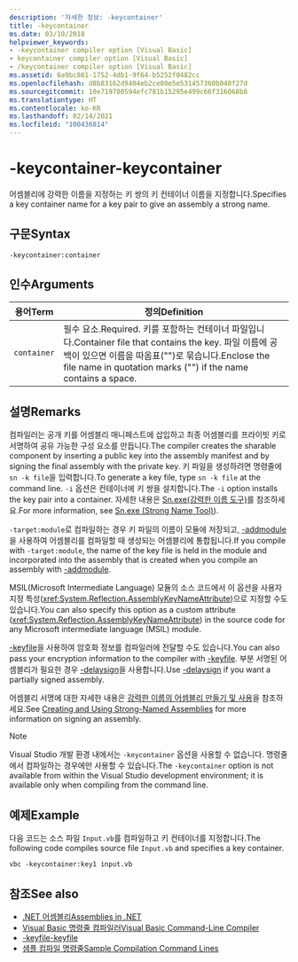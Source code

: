 ```yaml
---
description: '자세한 정보: -keycontainer'
title: -keycontainer
ms.date: 03/10/2018
helpviewer_keywords:
- -keycontainer compiler option [Visual Basic]
- keycontainer compiler option [Visual Basic]
- /keycontainer compiler option [Visual Basic]
ms.assetid: 6a9bc861-1752-4db1-9f64-b5252f0482cc
ms.openlocfilehash: d8b83162d9404eb2ce80e5e531457360b040f27d
ms.sourcegitcommit: 10e719780594efc781b15295e499c66f316068b8
ms.translationtype: HT
ms.contentlocale: ko-KR
ms.lasthandoff: 02/14/2021
ms.locfileid: "100436814"
---
```

# <a name="-keycontainer"></a><span data-ttu-id="188bc-103">-keycontainer</span><span class="sxs-lookup"><span data-stu-id="188bc-103">-keycontainer</span></span>

<span data-ttu-id="188bc-104">어셈블리에 강력한 이름을 지정하는 키 쌍의 키 컨테이너 이름을 지정합니다.</span><span class="sxs-lookup"><span data-stu-id="188bc-104">Specifies a key container name for a key pair to give an assembly a strong name.</span></span>  
  
## <a name="syntax"></a><span data-ttu-id="188bc-105">구문</span><span class="sxs-lookup"><span data-stu-id="188bc-105">Syntax</span></span>  
  
```console  
-keycontainer:container  
```  
  
## <a name="arguments"></a><span data-ttu-id="188bc-106">인수</span><span class="sxs-lookup"><span data-stu-id="188bc-106">Arguments</span></span>  
  
|<span data-ttu-id="188bc-107">용어</span><span class="sxs-lookup"><span data-stu-id="188bc-107">Term</span></span>|<span data-ttu-id="188bc-108">정의</span><span class="sxs-lookup"><span data-stu-id="188bc-108">Definition</span></span>|  
|---|---|  
|`container`|<span data-ttu-id="188bc-109">필수 요소.</span><span class="sxs-lookup"><span data-stu-id="188bc-109">Required.</span></span> <span data-ttu-id="188bc-110">키를 포함하는 컨테이너 파일입니다.</span><span class="sxs-lookup"><span data-stu-id="188bc-110">Container file that contains the key.</span></span> <span data-ttu-id="188bc-111">파일 이름에 공백이 있으면 이름을 따옴표("")로 묶습니다.</span><span class="sxs-lookup"><span data-stu-id="188bc-111">Enclose the file name in quotation marks ("") if the name contains a space.</span></span>|  
  
## <a name="remarks"></a><span data-ttu-id="188bc-112">설명</span><span class="sxs-lookup"><span data-stu-id="188bc-112">Remarks</span></span>  

 <span data-ttu-id="188bc-113">컴파일러는 공개 키를 어셈블리 매니페스트에 삽입하고 최종 어셈블리를 프라이빗 키로 서명하여 공유 가능한 구성 요소를 만듭니다.</span><span class="sxs-lookup"><span data-stu-id="188bc-113">The compiler creates the sharable component by inserting a public key into the assembly manifest and by signing the final assembly with the private key.</span></span> <span data-ttu-id="188bc-114">키 파일을 생성하려면 명령줄에 `sn -k file`을 입력합니다.</span><span class="sxs-lookup"><span data-stu-id="188bc-114">To generate a key file, type `sn -k file` at the command line.</span></span> <span data-ttu-id="188bc-115">`-i` 옵션은 컨테이너에 키 쌍을 설치합니다.</span><span class="sxs-lookup"><span data-stu-id="188bc-115">The `-i` option installs the key pair into a container.</span></span> <span data-ttu-id="188bc-116">자세한 내용은 [Sn.exe(강력한 이름 도구)](../../../framework/tools/sn-exe-strong-name-tool.md)를 참조하세요.</span><span class="sxs-lookup"><span data-stu-id="188bc-116">For more information, see [Sn.exe (Strong Name Tool)](../../../framework/tools/sn-exe-strong-name-tool.md)).</span></span>  
  
 <span data-ttu-id="188bc-117">`-target:module`로 컴파일하는 경우 키 파일의 이름이 모듈에 저장되고, [-addmodule](addmodule.md)을 사용하여 어셈블리를 컴파일할 때 생성되는 어셈블리에 통합됩니다.</span><span class="sxs-lookup"><span data-stu-id="188bc-117">If you compile with `-target:module`, the name of the key file is held in the module and incorporated into the assembly that is created when you compile an assembly with [-addmodule](addmodule.md).</span></span>  
  
 <span data-ttu-id="188bc-118">MSIL(Microsoft Intermediate Language) 모듈의 소스 코드에서 이 옵션을 사용자 지정 특성(<xref:System.Reflection.AssemblyKeyNameAttribute>)으로 지정할 수도 있습니다.</span><span class="sxs-lookup"><span data-stu-id="188bc-118">You can also specify this option as a custom attribute (<xref:System.Reflection.AssemblyKeyNameAttribute>) in the source code for any Microsoft intermediate language (MSIL) module.</span></span>  
  
 <span data-ttu-id="188bc-119">[-keyfile](keyfile.md)을 사용하여 암호화 정보를 컴파일러에 전달할 수도 있습니다.</span><span class="sxs-lookup"><span data-stu-id="188bc-119">You can also pass your encryption information to the compiler with [-keyfile](keyfile.md).</span></span> <span data-ttu-id="188bc-120">부분 서명된 어셈블리가 필요한 경우 [-delaysign](delaysign.md)을 사용합니다.</span><span class="sxs-lookup"><span data-stu-id="188bc-120">Use [-delaysign](delaysign.md) if you want a partially signed assembly.</span></span>  
  
 <span data-ttu-id="188bc-121">어셈블리 서명에 대한 자세한 내용은 [강력한 이름의 어셈블리 만들기 및 사용](../../../standard/assembly/create-use-strong-named.md)을 참조하세요.</span><span class="sxs-lookup"><span data-stu-id="188bc-121">See [Creating and Using Strong-Named Assemblies](../../../standard/assembly/create-use-strong-named.md) for more information on signing an assembly.</span></span>  
  
> [!NOTE]
> <span data-ttu-id="188bc-122">Visual Studio 개발 환경 내에서는 `-keycontainer` 옵션을 사용할 수 없습니다. 명령줄에서 컴파일하는 경우에만 사용할 수 있습니다.</span><span class="sxs-lookup"><span data-stu-id="188bc-122">The `-keycontainer` option is not available from within the Visual Studio development environment; it is available only when compiling from the command line.</span></span>  
  
## <a name="example"></a><span data-ttu-id="188bc-123">예제</span><span class="sxs-lookup"><span data-stu-id="188bc-123">Example</span></span>  

 <span data-ttu-id="188bc-124">다음 코드는 소스 파일 `Input.vb`를 컴파일하고 키 컨테이너를 지정합니다.</span><span class="sxs-lookup"><span data-stu-id="188bc-124">The following code compiles source file `Input.vb` and specifies a key container.</span></span>  
  
```console  
vbc -keycontainer:key1 input.vb  
```  
  
## <a name="see-also"></a><span data-ttu-id="188bc-125">참조</span><span class="sxs-lookup"><span data-stu-id="188bc-125">See also</span></span>

- [<span data-ttu-id="188bc-126">.NET 어셈블리</span><span class="sxs-lookup"><span data-stu-id="188bc-126">Assemblies in .NET</span></span>](../../../standard/assembly/index.md)
- [<span data-ttu-id="188bc-127">Visual Basic 명령줄 컴파일러</span><span class="sxs-lookup"><span data-stu-id="188bc-127">Visual Basic Command-Line Compiler</span></span>](index.md)
- [<span data-ttu-id="188bc-128">-keyfile</span><span class="sxs-lookup"><span data-stu-id="188bc-128">-keyfile</span></span>](keyfile.md)
- [<span data-ttu-id="188bc-129">샘플 컴파일 명령줄</span><span class="sxs-lookup"><span data-stu-id="188bc-129">Sample Compilation Command Lines</span></span>](sample-compilation-command-lines.md)

